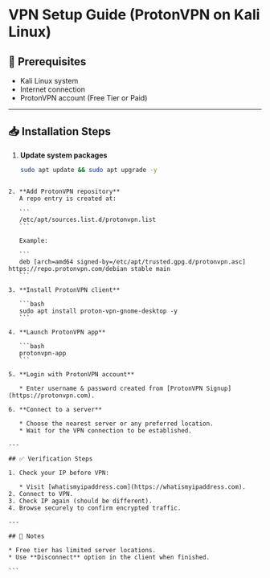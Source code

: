 # VPN Setup Guide (ProtonVPN on Kali Linux)

## 🔧 Prerequisites
- Kali Linux system
- Internet connection
- ProtonVPN account (Free Tier or Paid)

---

## 📥 Installation Steps

1. **Update system packages**
   ```bash
   sudo apt update && sudo apt upgrade -y
````

2. **Add ProtonVPN repository**
   A repo entry is created at:

   ```
   /etc/apt/sources.list.d/protonvpn.list
   ```

   Example:

   ```
   deb [arch=amd64 signed-by=/etc/apt/trusted.gpg.d/protonvpn.asc] https://repo.protonvpn.com/debian stable main
   ```

3. **Install ProtonVPN client**

   ```bash
   sudo apt install proton-vpn-gnome-desktop -y
   ```

4. **Launch ProtonVPN app**

   ```bash
   protonvpn-app
   ```

5. **Login with ProtonVPN account**

   * Enter username & password created from [ProtonVPN Signup](https://protonvpn.com).

6. **Connect to a server**

   * Choose the nearest server or any preferred location.
   * Wait for the VPN connection to be established.

---

## ✅ Verification Steps

1. Check your IP before VPN:

   * Visit [whatismyipaddress.com](https://whatismyipaddress.com).
2. Connect to VPN.
3. Check IP again (should be different).
4. Browse securely to confirm encrypted traffic.

---

## 📌 Notes

* Free tier has limited server locations.
* Use **Disconnect** option in the client when finished.

```

